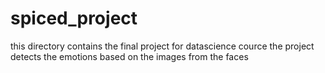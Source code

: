 # spiced_project
this directory contains the final project for datascience cource
the project detects the emotions based on the images from the faces
